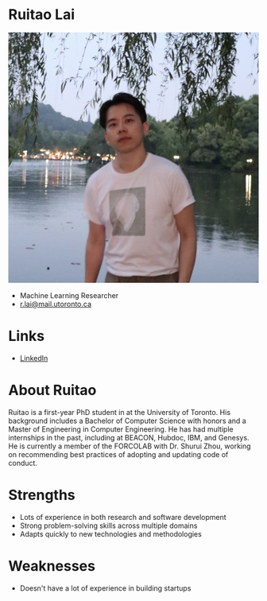 # Ruitao Lai

![profile](./ruitao_lai.png)

- Machine Learning Researcher
- r.lai@mail.utoronto.ca
# Links
- [LinkedIn](https://www.linkedin.com/in/rtlai/)

# About Ruitao
Ruitao is a first-year PhD student in at the University of Toronto. His background includes a Bachelor of Computer Science with honors and a Master of Engineering in Computer Engineering. He has had multiple internships in the past, including at BEACON, Hubdoc, IBM, and Genesys. He is currently a member of the FORCOLAB with Dr. Shurui Zhou, working on recommending best practices of adopting and updating code of conduct.

# Strengths
- Lots of experience in both research and software development
- Strong problem-solving skills across multiple domains
- Adapts quickly to new technologies and methodologies

# Weaknesses
- Doesn't have a lot of experience in building startups